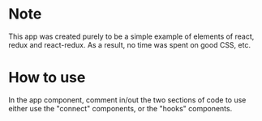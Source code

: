 # Note

This app was created purely to be a simple example of elements of react, redux and react-redux.
As a result, no time was spent on good CSS, etc.

# How to use

In the app component, comment in/out the two sections of code to use either use the "connect" components,
or the "hooks" components.

